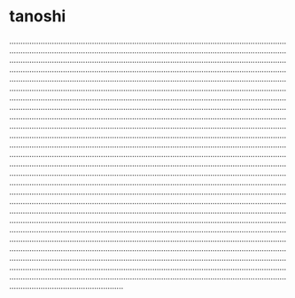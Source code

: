 # tanoshi

...........................................................................................................................................................................................................................................................................................................................................................................................................................................................................................................................................................................................................................................................................................................................................................................................................................................................................................................................................................................................................................................................................................................................................................................................................................................................................................................................................................................................................................................................................................................................................................................................................................................................................................................................................................................................................................................................................................................................................................................................................................................................................................................................................................................................................................................................................................................................................................................................................................................................................................................................................................................................................................................................................................................................................................................................................................................................................................................................................................................................................................................................................................................................................................................................................................................................................................................................................................................................................